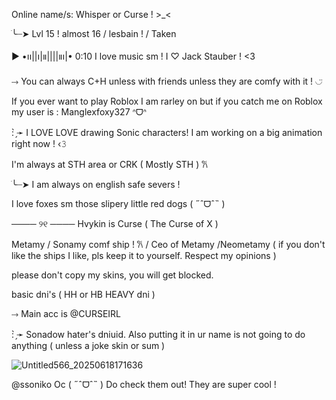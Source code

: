 Online name/s: Whisper or Curse ! >_< 

ׂ╰┈➤ Lvl 15 ! almost 16 / lesbain ! / Taken

▶︎ •၊၊||၊|။||||။‌‌‌‌‌၊|• 0:10 I love music sm ! I ♡︎ Jack Stauber ! <3

⤑ You can always C+H unless with friends unless they are comfy with it ! ◡̈

If you ever want to play Roblox I am rarley on but if you catch me on Roblox my user is : Manglexfoxy327 ᐢᗜᐢ

: ̗̀➛ I LOVE LOVE drawing Sonic characters! I am working on a big animation right now !  ‹𝟹

I'm always at STH area or CRK ( Mostly STH ) 𐙚

ׂ╰┈➤  I am always on english safe severs ! 

I love foxes sm those slipery little red dogs ( ˶ˆᗜˆ˵ )

──── ୨୧ ──── Hvykin is Curse ( The Curse of X )

Metamy / Sonamy comf ship ! 𐙚 / Ceo of Metamy /Neometamy  ( if you don't like the ships I like, pls keep it to yourself. Respect my opinions )

please don't copy my skins, you will get blocked.

basic dni's ( HH or HB HEAVY dni )

⤑ Main acc is @CURSEIRL

: ̗̀➛ Sonadow hater's dniuid. Also putting it in ur name is not going to do anything ( unless a joke skin or sum ) 

![Untitled566_20250618171636](https://github.com/user-attachments/assets/99bae582-4687-4d0f-bed9-83a5471ddb19)


@ssoniko Oc ( ˶ˆᗜˆ˵ ) Do check them out! They are super cool ! 
